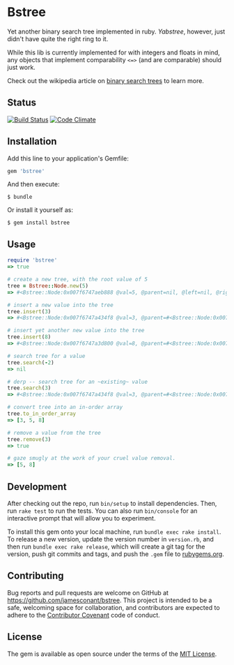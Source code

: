 # Bstree 

Yet another binary search tree implemented in ruby. _Yabstree_, however, just didn't have quite the right ring to it.

While this lib is currently implemented for with integers and floats in mind, any objects that implement comparability `<=>` (and are comparable) should just work.

Check out the wikipedia article on [binary search trees](https://en.wikipedia.org/wiki/Binary_search_tree) to learn more.

## Status

[![Build Status](https://travis-ci.org/jamesconant/bstree.svg?branch=master)](https://travis-ci.org/jamesconant/bstree) [![Code Climate](https://codeclimate.com/github/jamesconant/bstree/badges/gpa.svg)](https://codeclimate.com/github/jamesconant/bstree)

## Installation

Add this line to your application's Gemfile:

```ruby
gem 'bstree'
```

And then execute:

    $ bundle

Or install it yourself as:

    $ gem install bstree

## Usage

```ruby
require 'bstree'
=> true

# create a new tree, with the root value of 5
tree = Bstree::Node.new(5)
=> #<Bstree::Node:0x007f6747aeb888 @val=5, @parent=nil, @left=nil, @right=nil>

# insert a new value into the tree
tree.insert(3)
=> #<Bstree::Node:0x007f6747a434f8 @val=3, @parent=#<Bstree::Node:0x007f6747a9d7a0 @val=5, @parent=nil, @left=#<Bstree::Node:0x007f6747a434f8 ...>, @right=nil>, @left=nil, @right=nil>

# insert yet another new value into the tree
tree.insert(8)
=> #<Bstree::Node:0x007f6747a3d800 @val=8, @parent=#<Bstree::Node:0x007f6747a9d7a0 @val=5, @parent=nil, @left=#<Bstree::Node:0x007f6747a434f8 @val=3, @parent=#<Bstree::Node:0x007f6747a9d7a0 ...>, @left=nil, @right=nil>, @right=#<Bstree::Node:0x007f6747a3d800 ...>>, @left=nil, @right=nil>

# search tree for a value
tree.search(-2)
=> nil

# derp -- search tree for an ~existing~ value
tree.search(3)
=> #<Bstree::Node:0x007f6747a434f8 @val=3, @parent=#<Bstree::Node:0x007f6747a9d7a0 @val=5, @parent=nil, @left=#<Bstree::Node:0x007f6747a434f8 ...>, @right=#<Bstree::Node:0x007f6747a3d800 @val=8, @parent=#<Bstree::Node:0x007f6747a9d7a0 ...>, @left=nil, @right=nil>>, @left=nil, @right=nil>

# convert tree into an in-order array
tree.to_in_order_array
=> [3, 5, 8]

# remove a value from the tree
tree.remove(3)
=> true

# gaze smugly at the work of your cruel value removal.
=> [5, 8]
```


## Development

After checking out the repo, run `bin/setup` to install dependencies. Then, run `rake test` to run the tests. You can also run `bin/console` for an interactive prompt that will allow you to experiment.

To install this gem onto your local machine, run `bundle exec rake install`. To release a new version, update the version number in `version.rb`, and then run `bundle exec rake release`, which will create a git tag for the version, push git commits and tags, and push the `.gem` file to [rubygems.org](https://rubygems.org).

## Contributing

Bug reports and pull requests are welcome on GitHub at https://github.com/jamesconant/bstree. This project is intended to be a safe, welcoming space for collaboration, and contributors are expected to adhere to the [Contributor Covenant](contributor-covenant.org) code of conduct.

## License

The gem is available as open source under the terms of the [MIT License](http://opensource.org/licenses/MIT).

